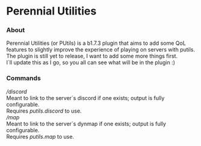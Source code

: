 # Perennial Utilities
### About
Perennial Utilities (or PUtils) is a b1.7.3 plugin that aims to add some QoL features to slightly improve the experience of playing on servers with putils.
The plugin is still yet to release, I want to add some more things first.\
I´ll update this as I go, so you all can see what will be in the plugin :)

### Commands
*/discord*\
Meant to link to the server´s discord if one exists; output is fully configurable.\
Requires *putils.discord* to use.\
*/map*\
Meant to link to the server´s dynmap if one exists; output is fully configurable.\
Requires *putils.map* to use.
